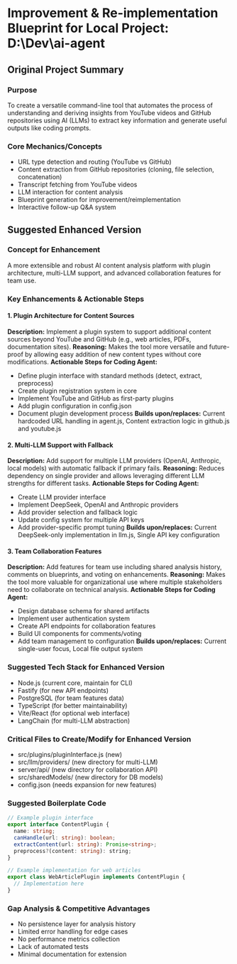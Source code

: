 # Improvement & Re-implementation Blueprint for Local Project: D:\Dev\ai-agent

## Original Project Summary
### Purpose
To create a versatile command-line tool that automates the process of understanding and deriving insights from YouTube videos and GitHub repositories using AI (LLMs) to extract key information and generate useful outputs like coding prompts.

### Core Mechanics/Concepts
- URL type detection and routing (YouTube vs GitHub)
- Content extraction from GitHub repositories (cloning, file selection, concatenation)
- Transcript fetching from YouTube videos
- LLM interaction for content analysis
- Blueprint generation for improvement/reimplementation
- Interactive follow-up Q&A system

## Suggested Enhanced Version
### Concept for Enhancement
A more extensible and robust AI content analysis platform with plugin architecture, multi-LLM support, and advanced collaboration features for team use.

### Key Enhancements & Actionable Steps
#### 1. Plugin Architecture for Content Sources
**Description:** Implement a plugin system to support additional content sources beyond YouTube and GitHub (e.g., web articles, PDFs, documentation sites).
**Reasoning:** Makes the tool more versatile and future-proof by allowing easy addition of new content types without core modifications.
**Actionable Steps for Coding Agent:**
  - Define plugin interface with standard methods (detect, extract, preprocess)
  - Create plugin registration system in core
  - Implement YouTube and GitHub as first-party plugins
  - Add plugin configuration in config.json
  - Document plugin development process
**Builds upon/replaces:** Current hardcoded URL handling in agent.js, Content extraction logic in github.js and youtube.js

#### 2. Multi-LLM Support with Fallback
**Description:** Add support for multiple LLM providers (OpenAI, Anthropic, local models) with automatic fallback if primary fails.
**Reasoning:** Reduces dependency on single provider and allows leveraging different LLM strengths for different tasks.
**Actionable Steps for Coding Agent:**
  - Create LLM provider interface
  - Implement DeepSeek, OpenAI and Anthropic providers
  - Add provider selection and fallback logic
  - Update config system for multiple API keys
  - Add provider-specific prompt tuning
**Builds upon/replaces:** Current DeepSeek-only implementation in llm.js, Single API key configuration

#### 3. Team Collaboration Features
**Description:** Add features for team use including shared analysis history, comments on blueprints, and voting on enhancements.
**Reasoning:** Makes the tool more valuable for organizational use where multiple stakeholders need to collaborate on technical analysis.
**Actionable Steps for Coding Agent:**
  - Design database schema for shared artifacts
  - Implement user authentication system
  - Create API endpoints for collaboration features
  - Build UI components for comments/voting
  - Add team management to configuration
**Builds upon/replaces:** Current single-user focus, Local file output system

### Suggested Tech Stack for Enhanced Version
- Node.js (current core, maintain for CLI)
- Fastify (for new API endpoints)
- PostgreSQL (for team features data)
- TypeScript (for better maintainability)
- Vite/React (for optional web interface)
- LangChain (for multi-LLM abstraction)

### Critical Files to Create/Modify for Enhanced Version
- src/plugins/pluginInterface.js (new)
- src/llm/providers/ (new directory for multi-LLM)
- server/api/ (new directory for collaboration API)
- src/sharedModels/ (new directory for DB models)
- config.json (needs expansion for new features)

### Suggested Boilerplate Code
```typescript
// Example plugin interface
export interface ContentPlugin {
  name: string;
  canHandle(url: string): boolean;
  extractContent(url: string): Promise<string>;
  preprocess?(content: string): string;
}

// Example implementation for web articles
export class WebArticlePlugin implements ContentPlugin {
  // Implementation here
}
```

### Gap Analysis & Competitive Advantages
- No persistence layer for analysis history
- Limited error handling for edge cases
- No performance metrics collection
- Lack of automated tests
- Minimal documentation for extension

